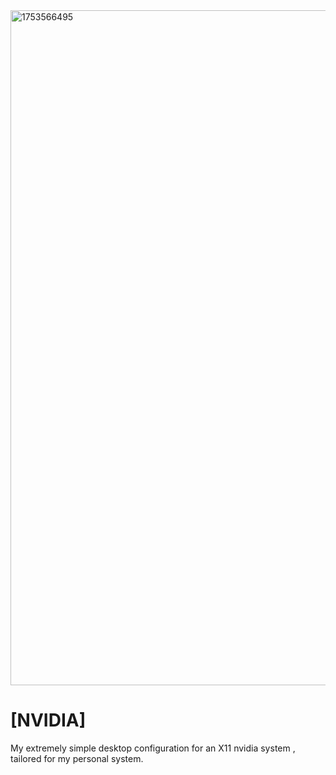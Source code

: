 <img width="1920" height="1080" alt="1753566495" src="https://github.com/user-attachments/assets/ab8eb224-10e1-4e42-b56a-5078cf1fcdbc" />

# [NVIDIA]
My extremely simple desktop configuration for an X11 nvidia system , tailored for my personal system. 
